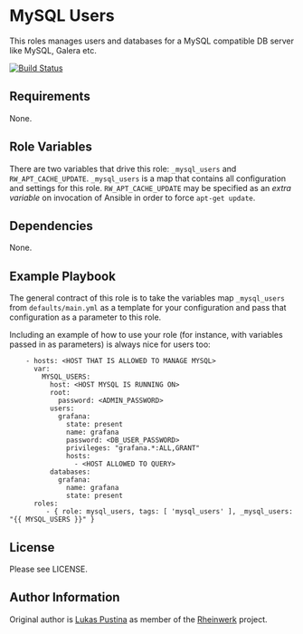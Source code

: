 MySQL Users
=========

This roles manages users and databases for a MySQL compatible DB server like MySQL, Galera etc.

[![Build Status](https://travis-ci.org/Rheinwerk/ansible-role-mysql_users.svg?branch=master)](https://travis-ci.org/Rheinwerk/ansible-role-mysql_users)

Requirements
------------

None.

Role Variables
--------------

There are two variables that drive this role: `_mysql_users` and `RW_APT_CACHE_UPDATE`. `_mysql_users` is a map that contains all configuration and settings for this role. `RW_APT_CACHE_UPDATE` may be specified as an _extra variable_ on invocation of Ansible in order to force `apt-get update`.

Dependencies
------------

None.

Example Playbook
----------------

The general contract of this role is to take the variables map `_mysql_users` from `defaults/main.yml` as a template for your configuration and pass that configuration as a parameter to this role.

Including an example of how to use your role (for instance, with variables passed in as parameters) is always nice for users too:
```
    - hosts: <HOST THAT IS ALLOWED TO MANAGE MYSQL>
      var:
        MYSQL_USERS:
          host: <HOST MYSQL IS RUNNING ON>
          root:
            password: <ADMIN_PASSWORD>
          users:
            grafana:
              state: present
              name: grafana
              password: <DB_USER_PASSWORD>
              privileges: "grafana.*:ALL,GRANT"
              hosts:
                - <HOST ALLOWED TO QUERY>
          databases:
            grafana:
              name: grafana
              state: present
      roles:
         - { role: mysql_users, tags: [ 'mysql_users' ], _mysql_users: "{{ MYSQL_USERS }}" }
```

License
-------

Please see LICENSE.

Author Information
------------------

Original author is [Lukas Pustina](https://github.com/lukaspustina) as member of the [Rheinwerk](https://github.com/Rheinwerk) project.
